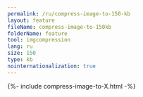 ```yaml
---
permalink: /ru/compress-image-to-150-kb
layout: feature
fileName: compress-image-to-150kb
folderName: feature
tool: imgcompression
lang: ru
size: 150
type: kb
nointernationalization: true
---
```

{%- include compress-image-to-X.html -%}       
